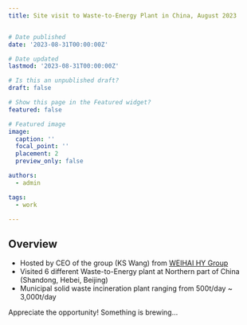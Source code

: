 ```yaml
---
title: Site visit to Waste-to-Energy Plant in China, August 2023


# Date published
date: '2023-08-31T00:00:00Z'

# Date updated
lastmod: '2023-08-31T00:00:00Z'

# Is this an unpublished draft?
draft: false

# Show this page in the Featured widget?
featured: false

# Featured image
image:
  caption: ''
  focal_point: ''
  placement: 2
  preview_only: false

authors:
  - admin

tags:
  - work

---
```



## Overview

- Hosted by CEO of the group (KS Wang) from [WEIHAI HY Group](http://www.haoyanggroup.cn/)
- Visited 6 different Waste-to-Energy plant at Northern part of China (Shandong, Hebei, Beijing)
- Municipal solid waste incineration plant ranging from 500t/day ~ 3,000t/day

Appreciate the opportunity! Something is brewing...